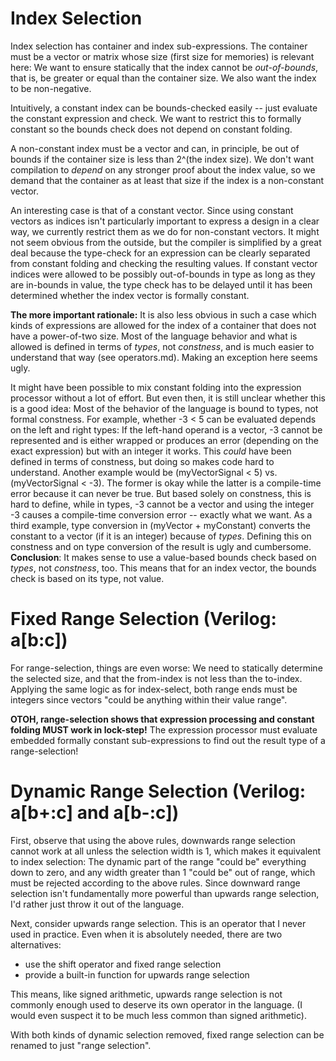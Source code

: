 
# Index Selection

Index selection has container and index sub-expressions. The container must be a vector or matrix whose size (first
size for memories) is relevant here: We want to ensure statically that the index cannot be *out-of-bounds*, that is,
be greater or equal than the container size. We also want the index to be non-negative.

Intuitively, a constant index can be bounds-checked easily -- just evaluate the constant expression and check. We want
to restrict this to formally constant so the bounds check does not depend on constant folding.

A non-constant index must be a vector and can, in principle, be out of bounds if the container size is less than
2^(the index size). We don't want compilation to *depend* on any stronger proof about the index value, so we
demand that the container as at least that size if the index is a non-constant vector.

An interesting case is that of a constant vector. Since using constant vectors as indices isn't particularly important
to express a design in a clear way, we currently restrict them as we do for non-constant vectors. It might not seem
obvious from the outside, but the compiler is simplified by a great deal because the type-check for an expression can
be clearly separated from constant folding and checking the resulting values. If constant vector indices were allowed to
be possibly out-of-bounds in type as long as they are in-bounds in value, the type check has to be delayed until it
has been determined whether the index vector is formally constant.

**The more important rationale:**
It is also less obvious in such a case which kinds of expressions are allowed for the index of a container that does
not have a power-of-two size. Most of the language behavior and what is allowed is defined in terms of *types*, not
*constness*, and is much easier to understand that way (see operators.md). Making an exception here seems ugly.

It might have been possible to mix constant folding into the expression processor without a lot of effort. But even
then, it is still unclear whether this is a good idea: Most of the behavior of the language is bound to types, not
formal constness. For example, whether -3 < 5 can be evaluated depends on the left and right types: If the left-hand
operand is a vector, -3 cannot be represented and is either wrapped or produces an error (depending on the exact
expression) but with an integer it works. This *could* have been defined in terms of constness, but doing so makes code
hard to understand. Another example would be (myVectorSignal < 5) vs. (myVectorSignal < -3). The former is okay while
the latter is a compile-time error because it can never be true. But based solely on constness, this is hard to define,
while in types, -3 cannot be a vector and using the integer -3 causes a compile-time conversion error -- exactly what
we want. As a third example, type conversion in (myVector + myConstant) converts the constant to a vector (if it is an
integer) because of *types*. Defining this on constness and on type conversion of the result is ugly and cumbersome.
**Conclusion**: It makes sense to use a value-based bounds check based on *types*, not *constness*, too. This means that
for an index vector, the bounds check is based on its type, not value.

# Fixed Range Selection (Verilog: a[b:c])

For range-selection, things are even worse: We need to statically determine the selected size, and that the from-index
is not less than the to-index. Applying the same logic as for index-select, both range ends must be integers since
vectors "could be anything within their value range".

**OTOH, range-selection shows that expression processing and constant folding MUST work in lock-step!** The expression
processor must evaluate embedded formally constant sub-expressions to find out the result type of a range-selection!

# Dynamic Range Selection (Verilog: a[b+:c] and a[b-:c])

First, observe that using the above rules, downwards range selection cannot work at all unless the selection width
is 1, which makes it equivalent to index selection: The dynamic part of the range "could be" everything down to zero,
and any width greater than 1 "could be" out of range, which must be rejected according to the above rules. Since
downward range selection isn't fundamentally more powerful than upwards range selection, I'd rather just throw it
out of the language.

Next, consider upwards range selection. This is an operator that I never used in practice. Even when it is absolutely
needed, there are two alternatives:
* use the shift operator and fixed range selection
* provide a built-in function for upwards range selection

This means, like signed arithmetic, upwards range selection is not commonly enough used to deserve its own operator in
the language. (I would even suspect it to be much less common than signed arithmetic).

With both kinds of dynamic selection removed, fixed range selection can be renamed to just "range selection".
